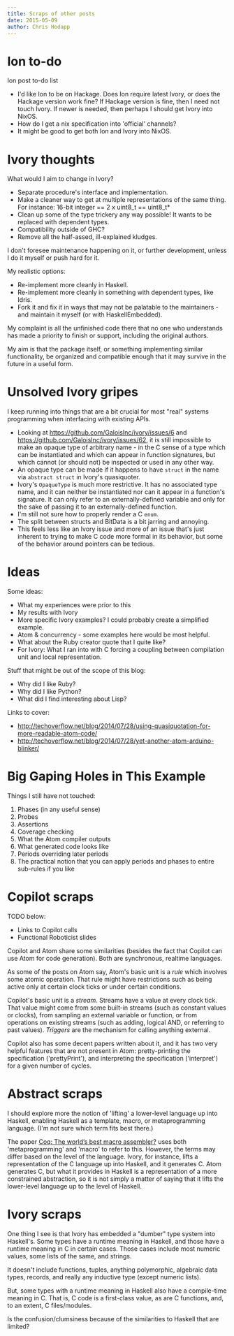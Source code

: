 ```yaml
---
title: Scraps of other posts
date: 2015-05-09
author: Chris Hodapp
---
```


Ion to-do
====
Ion post to-do list
- I'd like Ion to be on Hackage. Does Ion require latest Ivory, or
does the Hackage version work fine?  If Hackage version is fine, then
I need not touch Ivory.  If newer is needed, then perhaps I should get
Ivory into NixOS.
- How do I get a nix specification into 'official' channels?
- It might be good to get both Ion and Ivory into NixOS.

Ivory thoughts
====

What would I aim to change in Ivory?
- Separate procedure's interface and implementation.
- Make a cleaner way to get at multiple representations of the same
thing.  For instance: 16-bit integer == 2 x uint8\_t == uint8\_t*
- Clean up some of the type trickery any way possible!  It wants to be
replaced with dependent types.
- Compatibility outside of GHC?
- Remove all the half-assed, ill-explained kludges.

I don't foresee maintenance happening on it, or further development,
unless I do it myself or push hard for it.

My realistic options:
- Re-implement more cleanly in Haskell.
- Re-implement more cleanly in something with dependent types, like
Idris.
- Fork it and fix it in ways that may not be palatable to the
maintainers - and maintain it myself (or with HaskellEmbedded).

My complaint is all the unfinished code there that no one who
understands has made a priority to finish or support, including the
original authors.

My aim is that the package itself, or something implementing similar
functionality, be organized and compatible enough that it may survive
in the future in a useful form.

Unsolved Ivory gripes
====

I keep running into things that are a bit crucial for most "real"
systems programming when interfacing with existing APIs.

- Looking at <https://github.com/GaloisInc/ivory/issues/6> and
<https://github.com/GaloisInc/ivory/issues/62>, it is still impossible
to make an opaque type of arbitrary name - in the C sense of a type
which can be instantiated and which can appear in function signatures,
but which cannot (or should not) be inspected or used in any other
way.
- An opaque type can be made if it happens to have `struct` in the
name via `abstract struct` in Ivory's quasiquoter.
- Ivory's `OpaqueType` is much more restrictive.  It has no associated
type name, and it can neither be instantiated nor can it appear in a
function's signature.  It can only refer to an externally-defined
variable and only for the sake of passing it to an externally-defined
function.
- I'm still not sure how to properly render a C `enum`.
- The split between structs and BitData is a bit jarring and annoying.
- This feels less like an Ivory issue and more of an issue that's just
inherent to trying to make C code more formal in its behavior, but
some of the behavior around pointers can be tedious.

Ideas
====
Some ideas:

- What my experiences were prior to this
- My results with Ivory
- More specific Ivory examples?  I could probably create a simplified example.
- Atom & concurrency - some examples here would be most helpful.
- What about the Ruby creator quote that I quite like?
- For Ivory: What I ran into with C forcing a coupling between
  compilation unit and local representation.

Stuff that might be out of the scope of this blog:

- Why did I like Ruby?
- Why did I like Python?
- What did I find interesting about Lisp?

Links to cover:

- http://techoverflow.net/blog/2014/07/28/using-quasiquotation-for-more-readable-atom-code/
- http://techoverflow.net/blog/2014/07/28/yet-another-atom-arduino-blinker/

Big Gaping Holes in This Example
====
Things I still have not touched:

1. Phases (in any useful sense)
2. Probes
3. Assertions
4. Coverage checking
5. What the Atom compiler outputs
6. What generated code looks like
7. Periods overriding later periods
8. The practical notion that you can apply periods and phases to
   entire sub-rules if you like


Copilot scraps
====

TODO below:
 - Links to Copilot calls
 - Functional Roboticist slides

Copilot and Atom share some similarities (besides the fact that
Copilot can use Atom for code generation).  Both are synchronous,
realtime languages.

As some of the posts on Atom say, Atom's basic unit is a *rule* which
involves some atomic operation.  That rule might have restrictions
such as being active only at certain clock ticks or under certain
conditions.

Copilot's basic unit is a *stream*.  Streams have a value at every
clock tick.  That value might come from some built-in streams (such as
constant values or clocks), from sampling an external variable or
function, or from operations on existing streams (such as adding,
logical AND, or referring to past values).  *Triggers* are the
mechanism for calling anything external.

Copilot also has some decent papers written about it, and it has two
very helpful features that are not present in Atom: pretty-printing
the specification ('prettyPrint'), and interpreting the specification
('interpret') for a given number of cycles.


Abstract scraps
====

I should explore more the notion of 'lifting' a lower-level language
up into Haskell, enabling Haskell as a template, macro, or
metaprogramming language.  (I'm not sure which term fits best there.)

The paper
[Coq: The world’s best macro assembler?](http://research.microsoft.com/en-us/um/people/nick/coqasm.pdf)
uses both 'metaprogramming' and 'macro' to refer to this.  However,
the terms may differ based on the level of the language.  Ivory, for
instance, lifts a representation of the C language up into Haskell,
and it generates C.  Atom generates C, but what it provides in Haskell
is a representation of a more constrained abstraction, so it is not
simply a matter of saying that it lifts the lower-level language up to
the level of Haskell.

Ivory scraps
====

One thing I see is that Ivory has embedded a "dumber" type system into
Haskell's.  Some types have a runtime meaning in Haskell, and those
have a runtime meaning in C in certain cases.  Those cases include
most numeric values, some lists of the same, and strings.

It doesn't include functions, tuples, anything polymorphic, algebraic
data types, records, and really any inductive type (except numeric
lists).

But, some types with a runtime meaning in Haskell also have a
compile-time meaning in C.  That is, C code is a first-class value, as
are C functions, and, to an extent, C files/modules.

Is the confusion/clumsiness because of the similarities to Haskell
that are limited?
